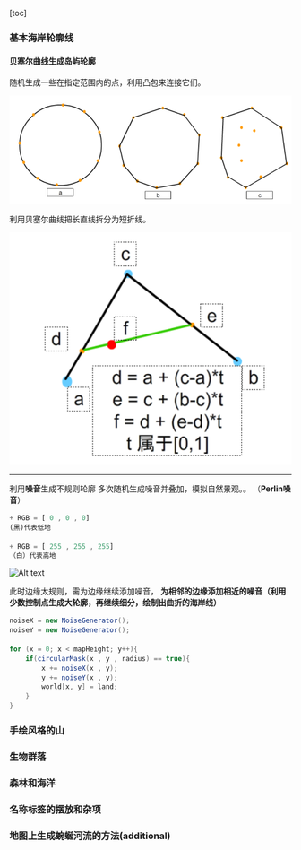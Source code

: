 [toc]

### 基本海岸轮廓线

#### 贝塞尔曲线生成岛屿轮廓

随机生成一些在指定范围内的点，利用凸包来连接它们。

![1682272564812](image/幻想地图/1682272564812.png)

利用贝塞尔曲线把长直线拆分为短折线。

![1682272927750](image/幻想地图/1682272927750.png)


---

利用**噪音**生成不规则轮廓
多次随机生成噪音并叠加，模拟自然景观。。
（**Perlin噪音**）
```javascript
+ RGB = [ 0 , 0 , 0]
(黑)代表低地

+ RGB = [ 255 , 255 , 255]
（白）代表高地

```
![Alt text](https://pic2.zhimg.com/80/v2-654d1bd1eb895bce0ab97a11440babf9_720w.webp)

此时边缘太规则，需为边缘继续添加噪音，
**为相邻的边缘添加相近的噪音（利用少数控制点生成大轮廓，再继续细分，绘制出曲折的海岸线）**

```java
noiseX = new NoiseGenerator();
noiseY = new NoiseGenerator();

for (x = 0; x < mapHeight; y++){
    if(circularMask(x , y , radius) == true){
        x += noiseX(x , y);
        y += noiseY(x , y);
        world[x, y] = land;
    }
}
```



### 手绘风格的山


### 生物群落


### 森林和海洋



### 名称标签的摆放和杂项



### 地图上生成蜿蜒河流的方法(additional)





















































































